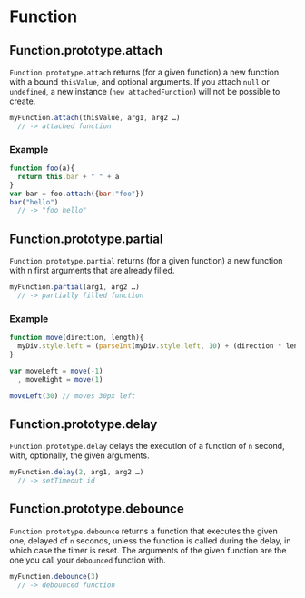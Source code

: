 # Function

## Function.prototype.attach

`Function.prototype.attach` returns (for a given function) a new function with a bound `thisValue`, and optional arguments. If you attach `null` or `undefined`, a new instance (`new attachedFunction`) will not be possible to create. 

```javascript
myFunction.attach(thisValue, arg1, arg2 …) 
  // -> attached function
```

### Example 

```javascript
function foo(a){
  return this.bar + " " + a
}
var bar = foo.attach({bar:"foo"})
bar("hello") 
  // -> "foo hello"
```

## Function.prototype.partial

`Function.prototype.partial` returns (for a given function) a new function with n first arguments that are already filled.  

```javascript
myFunction.partial(arg1, arg2 …)
  // -> partially filled function
```

### Example 

```javascript
function move(direction, length){
  myDiv.style.left = (parseInt(myDiv.style.left, 10) + (direction * length)) + "px"
}

var moveLeft = move(-1)
  , moveRight = move(1)

moveLeft(30) // moves 30px left
```

## Function.prototype.delay 

`Function.prototype.delay` delays the execution of a function of `n` second, with, optionally, the given arguments. 

```javascript
myFunction.delay(2, arg1, arg2 …)
  // -> setTimeout id
```

## Function.prototype.debounce

`Function.prototype.debounce` returns a function that executes the given one, delayed of `n` seconds, unless the function is called during the delay, in which case the timer is reset. The arguments of the given function are the one you call your `debounced` function with. 

```javascript
myFunction.debounce(3) 
  // -> debounced function
```
